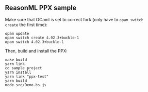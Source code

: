 ## ReasonML PPX sample

Make sure that OCaml is set to correct fork (only have to `opam switch create` the first time):
```
opam update
opam switch create 4.02.3+buckle-1
opam switch 4.02.3+buckle-1
```

Then, build and install the PPX:
```
make build
yarn link
cd sample_project
yarn install
yarn link "ppx-test"
yarn build
node src/Demo.bs.js
```
